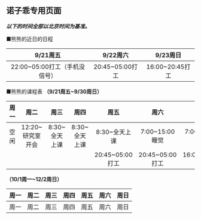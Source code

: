 ## 诺子乖专用页面
***以下的时间全部以北京时间为基准。***

■熊熊的近日的日程

|9/21周五|9/22周六|9/23周日|
:---:|:---:|:---:
|22:00~05:00打工（手机没信号）|20:45~05:00打工|16:00~20:45打工|

■熊熊的课程表
**（9/21周五~9/30周日）**

|周一|周二|周三|周四|周五|周六|周日|
:---:|:---:|:---:|:---:|:---:|:---:|:---:
|空闲|12:20~研究室开会|8:30~全天上课|8:30~全天上课|8:30~全天上课|7:00~15:00睡觉|7:00~15:00睡觉|
|||||20:45~05:00打工|20:45~05:00打工|16:00~20:45打工|

**（10/1周一~12/2周日）**

|周一|周二|周三|周四|周五|周六|周日|
:---:|:---:|:---:|:---:|:---:|:---:|:---:
|周一|周二|周三|周四|周五|周六|周日|

